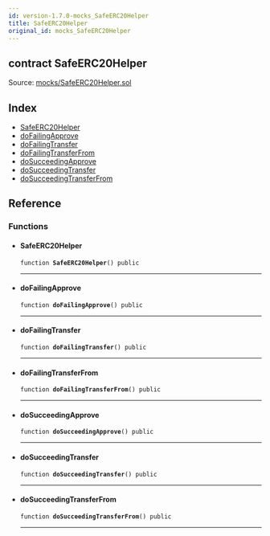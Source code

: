 ```yaml
---
id: version-1.7.0-mocks_SafeERC20Helper
title: SafeERC20Helper
original_id: mocks_SafeERC20Helper
---
```


<div class="contract-doc"><div class="contract"><h2 class="contract-header"><span class="contract-kind">contract</span> SafeERC20Helper</h2><div class="source">Source: <a href="https://github.com/OpenZeppelin/zeppelin-solidity/blob/v1.7.0/contracts/mocks/SafeERC20Helper.sol" target="_blank">mocks/SafeERC20Helper.sol</a></div></div><div class="index"><h2>Index</h2><ul><li><a href="mocks_SafeERC20Helper.html#SafeERC20Helper">SafeERC20Helper</a></li><li><a href="mocks_SafeERC20Helper.html#doFailingApprove">doFailingApprove</a></li><li><a href="mocks_SafeERC20Helper.html#doFailingTransfer">doFailingTransfer</a></li><li><a href="mocks_SafeERC20Helper.html#doFailingTransferFrom">doFailingTransferFrom</a></li><li><a href="mocks_SafeERC20Helper.html#doSucceedingApprove">doSucceedingApprove</a></li><li><a href="mocks_SafeERC20Helper.html#doSucceedingTransfer">doSucceedingTransfer</a></li><li><a href="mocks_SafeERC20Helper.html#doSucceedingTransferFrom">doSucceedingTransferFrom</a></li></ul></div><div class="reference"><h2>Reference</h2><div class="functions"><h3>Functions</h3><ul><li><div class="item function"><span id="SafeERC20Helper" class="anchor-marker"></span><h4 class="name">SafeERC20Helper</h4><div class="body"><code class="signature">function <strong>SafeERC20Helper</strong><span>() </span><span>public </span></code><hr/></div></div></li><li><div class="item function"><span id="doFailingApprove" class="anchor-marker"></span><h4 class="name">doFailingApprove</h4><div class="body"><code class="signature">function <strong>doFailingApprove</strong><span>() </span><span>public </span></code><hr/></div></div></li><li><div class="item function"><span id="doFailingTransfer" class="anchor-marker"></span><h4 class="name">doFailingTransfer</h4><div class="body"><code class="signature">function <strong>doFailingTransfer</strong><span>() </span><span>public </span></code><hr/></div></div></li><li><div class="item function"><span id="doFailingTransferFrom" class="anchor-marker"></span><h4 class="name">doFailingTransferFrom</h4><div class="body"><code class="signature">function <strong>doFailingTransferFrom</strong><span>() </span><span>public </span></code><hr/></div></div></li><li><div class="item function"><span id="doSucceedingApprove" class="anchor-marker"></span><h4 class="name">doSucceedingApprove</h4><div class="body"><code class="signature">function <strong>doSucceedingApprove</strong><span>() </span><span>public </span></code><hr/></div></div></li><li><div class="item function"><span id="doSucceedingTransfer" class="anchor-marker"></span><h4 class="name">doSucceedingTransfer</h4><div class="body"><code class="signature">function <strong>doSucceedingTransfer</strong><span>() </span><span>public </span></code><hr/></div></div></li><li><div class="item function"><span id="doSucceedingTransferFrom" class="anchor-marker"></span><h4 class="name">doSucceedingTransferFrom</h4><div class="body"><code class="signature">function <strong>doSucceedingTransferFrom</strong><span>() </span><span>public </span></code><hr/></div></div></li></ul></div></div></div>
